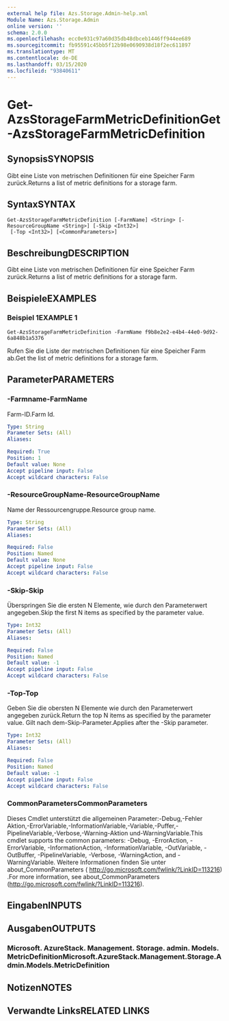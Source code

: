 ```yaml
---
external help file: Azs.Storage.Admin-help.xml
Module Name: Azs.Storage.Admin
online version: ''
schema: 2.0.0
ms.openlocfilehash: ecc0e931c97a60d35db48dbceb1446ff944ee689
ms.sourcegitcommit: fb95591c45bb5f12b98e0690938d18f2ec611897
ms.translationtype: MT
ms.contentlocale: de-DE
ms.lasthandoff: 03/15/2020
ms.locfileid: "93840611"
---
```

# <span data-ttu-id="80dd9-101">Get-AzsStorageFarmMetricDefinition</span><span class="sxs-lookup"><span data-stu-id="80dd9-101">Get-AzsStorageFarmMetricDefinition</span></span>

## <span data-ttu-id="80dd9-102">Synopsis</span><span class="sxs-lookup"><span data-stu-id="80dd9-102">SYNOPSIS</span></span>
<span data-ttu-id="80dd9-103">Gibt eine Liste von metrischen Definitionen für eine Speicher Farm zurück.</span><span class="sxs-lookup"><span data-stu-id="80dd9-103">Returns a list of metric definitions for a storage farm.</span></span>

## <span data-ttu-id="80dd9-104">Syntax</span><span class="sxs-lookup"><span data-stu-id="80dd9-104">SYNTAX</span></span>

```
Get-AzsStorageFarmMetricDefinition [-FarmName] <String> [-ResourceGroupName <String>] [-Skip <Int32>]
 [-Top <Int32>] [<CommonParameters>]
```

## <span data-ttu-id="80dd9-105">Beschreibung</span><span class="sxs-lookup"><span data-stu-id="80dd9-105">DESCRIPTION</span></span>
<span data-ttu-id="80dd9-106">Gibt eine Liste von metrischen Definitionen für eine Speicher Farm zurück.</span><span class="sxs-lookup"><span data-stu-id="80dd9-106">Returns a list of metric definitions for a storage farm.</span></span>

## <span data-ttu-id="80dd9-107">Beispiele</span><span class="sxs-lookup"><span data-stu-id="80dd9-107">EXAMPLES</span></span>

### <span data-ttu-id="80dd9-108">Beispiel 1</span><span class="sxs-lookup"><span data-stu-id="80dd9-108">EXAMPLE 1</span></span>
```
Get-AzsStorageFarmMetricDefinition -FarmName f9b8e2e2-e4b4-44e0-9d92-6a848b1a5376
```

<span data-ttu-id="80dd9-109">Rufen Sie die Liste der metrischen Definitionen für eine Speicher Farm ab.</span><span class="sxs-lookup"><span data-stu-id="80dd9-109">Get the list of metric definitions for a storage farm.</span></span>

## <span data-ttu-id="80dd9-110">Parameter</span><span class="sxs-lookup"><span data-stu-id="80dd9-110">PARAMETERS</span></span>

### <span data-ttu-id="80dd9-111">-Farmname</span><span class="sxs-lookup"><span data-stu-id="80dd9-111">-FarmName</span></span>
<span data-ttu-id="80dd9-112">Farm-ID.</span><span class="sxs-lookup"><span data-stu-id="80dd9-112">Farm Id.</span></span>

```yaml
Type: String
Parameter Sets: (All)
Aliases:

Required: True
Position: 1
Default value: None
Accept pipeline input: False
Accept wildcard characters: False
```

### <span data-ttu-id="80dd9-113">-ResourceGroupName</span><span class="sxs-lookup"><span data-stu-id="80dd9-113">-ResourceGroupName</span></span>
<span data-ttu-id="80dd9-114">Name der Ressourcengruppe.</span><span class="sxs-lookup"><span data-stu-id="80dd9-114">Resource group name.</span></span>

```yaml
Type: String
Parameter Sets: (All)
Aliases:

Required: False
Position: Named
Default value: None
Accept pipeline input: False
Accept wildcard characters: False
```

### <span data-ttu-id="80dd9-115">-Skip</span><span class="sxs-lookup"><span data-stu-id="80dd9-115">-Skip</span></span>
<span data-ttu-id="80dd9-116">Überspringen Sie die ersten N Elemente, wie durch den Parameterwert angegeben.</span><span class="sxs-lookup"><span data-stu-id="80dd9-116">Skip the first N items as specified by the parameter value.</span></span>

```yaml
Type: Int32
Parameter Sets: (All)
Aliases:

Required: False
Position: Named
Default value: -1
Accept pipeline input: False
Accept wildcard characters: False
```

### <span data-ttu-id="80dd9-117">-Top</span><span class="sxs-lookup"><span data-stu-id="80dd9-117">-Top</span></span>
<span data-ttu-id="80dd9-118">Geben Sie die obersten N Elemente wie durch den Parameterwert angegeben zurück.</span><span class="sxs-lookup"><span data-stu-id="80dd9-118">Return the top N items as specified by the parameter value.</span></span>
<span data-ttu-id="80dd9-119">Gilt nach dem-Skip-Parameter.</span><span class="sxs-lookup"><span data-stu-id="80dd9-119">Applies after the -Skip parameter.</span></span>

```yaml
Type: Int32
Parameter Sets: (All)
Aliases:

Required: False
Position: Named
Default value: -1
Accept pipeline input: False
Accept wildcard characters: False
```

### <span data-ttu-id="80dd9-120">CommonParameters</span><span class="sxs-lookup"><span data-stu-id="80dd9-120">CommonParameters</span></span>
<span data-ttu-id="80dd9-121">Dieses Cmdlet unterstützt die allgemeinen Parameter:-Debug,-Fehler Aktion,-ErrorVariable,-InformationVariable,-Variable,-Puffer,-PipelineVariable,-Verbose,-Warning-Aktion und-WarningVariable.</span><span class="sxs-lookup"><span data-stu-id="80dd9-121">This cmdlet supports the common parameters: -Debug, -ErrorAction, -ErrorVariable, -InformationAction, -InformationVariable, -OutVariable, -OutBuffer, -PipelineVariable, -Verbose, -WarningAction, and -WarningVariable.</span></span> <span data-ttu-id="80dd9-122">Weitere Informationen finden Sie unter about_CommonParameters ( http://go.microsoft.com/fwlink/?LinkID=113216) .</span><span class="sxs-lookup"><span data-stu-id="80dd9-122">For more information, see about_CommonParameters (http://go.microsoft.com/fwlink/?LinkID=113216).</span></span>

## <span data-ttu-id="80dd9-123">Eingaben</span><span class="sxs-lookup"><span data-stu-id="80dd9-123">INPUTS</span></span>

## <span data-ttu-id="80dd9-124">Ausgaben</span><span class="sxs-lookup"><span data-stu-id="80dd9-124">OUTPUTS</span></span>

### <span data-ttu-id="80dd9-125">Microsoft. AzureStack. Management. Storage. admin. Models. MetricDefinition</span><span class="sxs-lookup"><span data-stu-id="80dd9-125">Microsoft.AzureStack.Management.Storage.Admin.Models.MetricDefinition</span></span>

## <span data-ttu-id="80dd9-126">Notizen</span><span class="sxs-lookup"><span data-stu-id="80dd9-126">NOTES</span></span>

## <span data-ttu-id="80dd9-127">Verwandte Links</span><span class="sxs-lookup"><span data-stu-id="80dd9-127">RELATED LINKS</span></span>
